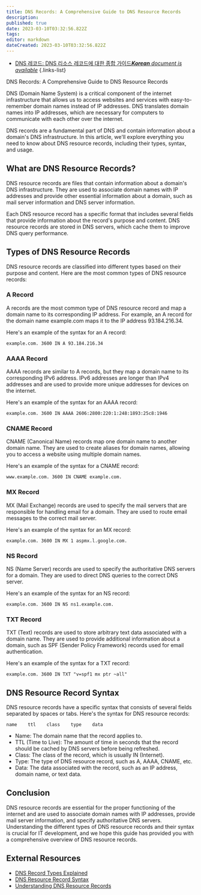 ```yaml
---
title: DNS Records: A Comprehensive Guide to DNS Resource Records
description: 
published: true
date: 2023-03-10T03:32:56.822Z
tags: 
editor: markdown
dateCreated: 2023-03-10T03:32:56.822Z
---
```


- [DNS 레코드: DNS 리소스 레코드에 대한 종합 가이드***Korean** document is available*](/ko/Knowledge-base/Network/dns-records-a-comprehensive-guide-to-dns-resource-records)
{.links-list}

DNS Records: A Comprehensive Guide to DNS Resource Records

DNS (Domain Name System) is a critical component of the internet infrastructure that allows us to access websites and services with easy-to-remember domain names instead of IP addresses. DNS translates domain names into IP addresses, which are necessary for computers to communicate with each other over the internet.

DNS records are a fundamental part of DNS and contain information about a domain's DNS infrastructure. In this article, we'll explore everything you need to know about DNS resource records, including their types, syntax, and usage.

## What are DNS Resource Records?

DNS resource records are files that contain information about a domain's DNS infrastructure. They are used to associate domain names with IP addresses and provide other essential information about a domain, such as mail server information and DNS server information.

Each DNS resource record has a specific format that includes several fields that provide information about the record's purpose and content. DNS resource records are stored in DNS servers, which cache them to improve DNS query performance.

## Types of DNS Resource Records

DNS resource records are classified into different types based on their purpose and content. Here are the most common types of DNS resource records:

### A Record

A records are the most common type of DNS resource record and map a domain name to its corresponding IP address. For example, an A record for the domain name example.com maps it to the IP address 93.184.216.34.

Here's an example of the syntax for an A record:

```{language} {code}
example.com. 3600 IN A 93.184.216.34
```

### AAAA Record

AAAA records are similar to A records, but they map a domain name to its corresponding IPv6 address. IPv6 addresses are longer than IPv4 addresses and are used to provide more unique addresses for devices on the internet.

Here's an example of the syntax for an AAAA record:

```{language} {code}
example.com. 3600 IN AAAA 2606:2800:220:1:248:1893:25c8:1946
```

### CNAME Record

CNAME (Canonical Name) records map one domain name to another domain name. They are used to create aliases for domain names, allowing you to access a website using multiple domain names.

Here's an example of the syntax for a CNAME record:

```{language} {code}
www.example.com. 3600 IN CNAME example.com.
```

### MX Record

MX (Mail Exchange) records are used to specify the mail servers that are responsible for handling email for a domain. They are used to route email messages to the correct mail server.

Here's an example of the syntax for an MX record:

```{language} {code}
example.com. 3600 IN MX 1 aspmx.l.google.com.
```

### NS Record

NS (Name Server) records are used to specify the authoritative DNS servers for a domain. They are used to direct DNS queries to the correct DNS server.

Here's an example of the syntax for an NS record:

```{language} {code}
example.com. 3600 IN NS ns1.example.com.
```

### TXT Record

TXT (Text) records are used to store arbitrary text data associated with a domain name. They are used to provide additional information about a domain, such as SPF (Sender Policy Framework) records used for email authentication.

Here's an example of the syntax for a TXT record:

```{language} {code}
example.com. 3600 IN TXT "v=spf1 mx ptr ~all"
```

## DNS Resource Record Syntax

DNS resource records have a specific syntax that consists of several fields separated by spaces or tabs. Here's the syntax for DNS resource records:

```{language} {code}
name    ttl    class    type    data
```

- Name: The domain name that the record applies to.
- TTL (Time to Live): The amount of time in seconds that the record should be cached by DNS servers before being refreshed.
- Class: The class of the record, which is usually IN (Internet).
- Type: The type of DNS resource record, such as A, AAAA, CNAME, etc.
- Data: The data associated with the record, such as an IP address, domain name, or text data.

## Conclusion

DNS resource records are essential for the proper functioning of the internet and are used to associate domain names with IP addresses, provide mail server information, and specify authoritative DNS servers. Understanding the different types of DNS resource records and their syntax is crucial for IT development, and we hope this guide has provided you with a comprehensive overview of DNS resource records.

## External Resources

- [DNS Record Types Explained](https://www.cloudflare.com/learning/dns/glossary/dns-record/)
- [DNS Resource Record Syntax](https://www.iana.org/assignments/dns-parameters/dns-parameters.xhtml#DNS-Parameters-Resource-Record-Types)
- [Understanding DNS Resource Records](https://www.akamai.com/us/en/resources/dns-resource-records.jsp)